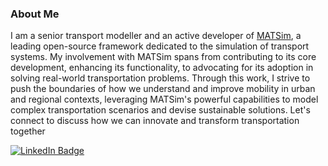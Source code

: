 ### About Me
I am a senior transport modeller and an active developer of [MATSim](https://www.matsim.org/), a leading open-source framework dedicated to the simulation of transport systems. My involvement with MATSim spans from contributing to its core development, enhancing its functionality, to advocating for its adoption in solving real-world transportation problems. Through this work, I strive to push the boundaries of how we understand and improve mobility in urban and regional contexts, leveraging MATSim's powerful capabilities to model complex transportation scenarios and devise sustainable solutions. Let's connect to discuss how we can innovate and transform transportation together

[![LinkedIn Badge](https://img.shields.io/badge/LinkedIn-Profile-informational?style=flat&logo=linkedin&logoColor=white&color=0D76A8)](https://www.linkedin.com/in/steffen-axer-1923281b1/)


<!--
**steffenaxer/steffenaxer** is a ✨ _special_ ✨ repository because its `README.md` (this file) appears on your GitHub profile.

Here are some ideas to get you started:

- 🔭 I’m currently working on ...
- 🌱 I’m currently learning ...
- 👯 I’m looking to collaborate on ...
- 🤔 I’m looking for help with ...
- 💬 Ask me about ...
- 📫 How to reach me: ...
- 😄 Pronouns: ...
- ⚡ Fun fact: ...
-->
